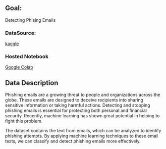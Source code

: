 ## Goal: 
Detecting Phising Emails

### DataSource: 
[kaggle](https://www.kaggle.com/datasets/subhajournal/phishingemails)

### Hosted Notebook
[ Google Colab](hhttps://colab.research.google.com/drive/1JPKBHAHOHaA6lFj63GRfcMeuNg5mlRT8?usp=sharing)


## Data Description
Phishing emails are a growing threat to people and organizations across the globe. These emails are designed to deceive recipients into sharing sensitive information or taking harmful actions. Detecting and stopping phishing emails is essential for protecting both personal and financial security. Recently, machine learning has shown great potential in helping to fight this problem.

The dataset contains the text from emails, which can be analyzed to identify phishing attempts. By applying machine learning techniques to these email texts, we can classify and detect phishing emails more effectively.
